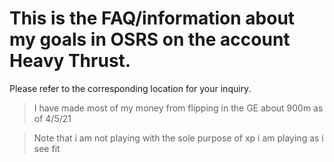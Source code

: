 # This is the FAQ/information about my goals in OSRS on the account Heavy Thrust.

Please refer to the corresponding location for your inquiry.
> I have made most of my money from flipping in the GE about 900m as of 4/5/21

> Note that i am not playing with the sole purpose of xp i am playing as i see fit
